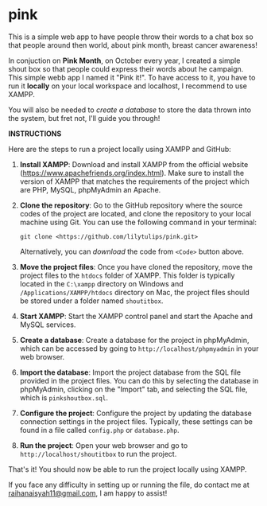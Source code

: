 # pink
This is a simple web app to have people throw their words to a chat box so that people around then world, about pink month, breast cancer awareness!

In conjuction on **Pink Month**, on October every year, I created a simple shout box so that people could express their words about he campaign. This simple webb app I named it "Pink it!". To have access to it, you have to run it **locally** on your local workspace and localhost, I recommend to use XAMPP.

You will also be needed to _create a database_ to store the data thrown into the system, but fret not, I'll guide you through!

**INSTRUCTIONS**

Here are the steps to run a project locally using XAMPP and GitHub:

1. **Install XAMPP**: Download and install XAMPP from the official website (https://www.apachefriends.org/index.html). Make sure to install the version of XAMPP that matches the requirements of the project which are PHP, MySQL, phpMyAdmin an Apache.

2. **Clone the repository**: Go to the GitHub repository where the source codes of the project are located, and clone the repository to your local machine using Git. You can use the following command in your terminal:

   ```
   git clone <https://github.com/lilytulips/pink.git>
   ```
   
   Alternatively, you can _download_ the code from `<Code>` button above.

3. **Move the project files**: Once you have cloned the repository, move the project files to the `htdocs` folder of XAMPP. This folder is typically located in the `C:\xampp` directory on Windows and `/Applications/XAMPP/htdocs` directory on Mac, the project files should be stored under a folder named `shoutitbox`.

4. **Start XAMPP**: Start the XAMPP control panel and start the Apache and MySQL services.

5. **Create a database**: Create a database for the project in phpMyAdmin, which can be accessed by going to `http://localhost/phpmyadmin` in your web browser.

6. **Import the database**: Import the project database from the SQL file provided in the project files. You can do this by selecting the database in phpMyAdmin, clicking on the "Import" tab, and selecting the SQL file, which is `pinkshoutbox.sql`.

7. **Configure the project**: Configure the project by updating the database connection settings in the project files. Typically, these settings can be found in a file called `config.php` or `database.php`.

8. **Run the project**: Open your web browser and go to `http://localhost/shoutitbox` to run the project.

That's it! You should now be able to run the project locally using XAMPP.
  
 If you face any difficulty in setting up or running the file, do contact me at raihanaisyah11@gmail.com, I am happy to assist!
